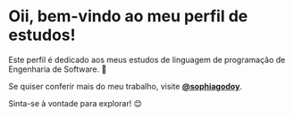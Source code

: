 # Oii, bem-vindo ao meu perfil de estudos!

Este perfil é dedicado aos meus estudos de linguagem de programação de Engenharia de Software. 🚀

Se quiser conferir mais do meu trabalho, visite **[@sophiagodoy](https://github.com/sophiagodoy)**.

Sinta-se à vontade para explorar! 😊
